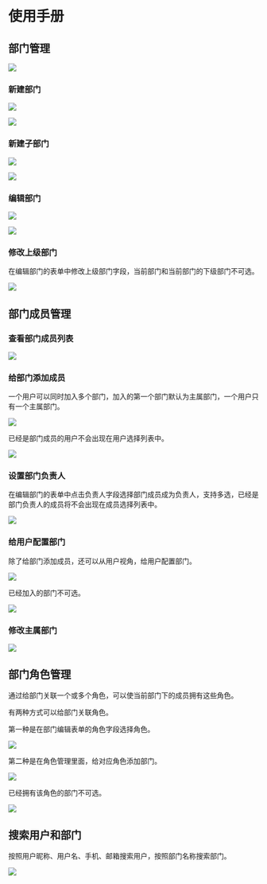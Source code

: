 # 使用手册

## 部门管理

![](https://static-docs.nocobase.com/a6eb94a5cc85a6c7b310f33173a5259d.png)

### 新建部门

![](https://static-docs.nocobase.com/4857910991ae374b63251cee99511e93.png)

![](https://static-docs.nocobase.com/0cd13d99dcd21ced0bb1683557f0b76b.png)

### 新建子部门

![](https://static-docs.nocobase.com/0be8c7db8d12c23f6fe137e7ce23688a.png)

![](https://static-docs.nocobase.com/2db2fc2037ed383edd60117a46fc9dd0.png)

### 编辑部门

![](https://static-docs.nocobase.com/a147319577e5cc36b5862c1e511f6722.png)

![](https://static-docs.nocobase.com/f206f866753cf30ac78aadf4f76bad32.png)

### 修改上级部门

在编辑部门的表单中修改上级部门字段，当前部门和当前部门的下级部门不可选。

![](https://static-docs.nocobase.com/9d80ddf42f32c77186566ed8ada70128.png)

## 部门成员管理

### 查看部门成员列表

![](https://static-docs.nocobase.com/2aaf4d9bf55da105b5fca4e9f7e23ca7.png)

### 给部门添加成员

一个用户可以同时加入多个部门，加入的第一个部门默认为主属部门，一个用户只有一个主属部门。

![](https://static-docs.nocobase.com/60afd282f33b555e6fe0662b9da544cc.png)

已经是部门成员的用户不会出现在用户选择列表中。

![](https://static-docs.nocobase.com/6bcd93173c169973f970de35d2657993.png)

### 设置部门负责人

在编辑部门的表单中点击负责人字段选择部门成员成为负责人，支持多选，已经是部门负责人的成员将不会出现在成员选择列表中。

![](https://static-docs.nocobase.com/92970546cbd0aeb5a8b6a36da87583bd.png)

### 给用户配置部门

除了给部门添加成员，还可以从用户视角，给用户配置部门。

![](https://static-docs.nocobase.com/ca82a802012572e225570e8be93a4094.png)

已经加入的部门不可选。

![](https://static-docs.nocobase.com/70e16d17ee9c4b5d43f8a5e1c633b177.png)

### 修改主属部门

![](https://static-docs.nocobase.com/da92dd1e10268adcd35445e9f1dac771.png)

## 部门角色管理

通过给部门关联一个或多个角色，可以使当前部门下的成员拥有这些角色。

有两种方式可以给部门关联角色。

第一种是在部门编辑表单的角色字段选择角色。

![](https://static-docs.nocobase.com/70f77bb89aa1fb415c152a51a51cc23b.png)

第二种是在角色管理里面，给对应角色添加部门。

![](https://static-docs.nocobase.com/f2a7bec937cf2f179ce868a92b98416d.png)

已经拥有该角色的部门不可选。

![](https://static-docs.nocobase.com/be10299893581e1f97a4e01ddd5c7e59.png)

## 搜索用户和部门

按照用户昵称、用户名、手机、邮箱搜索用户，按照部门名称搜索部门。

![](https://static-docs.nocobase.com/2d71346a5400205b22436b4db331a9b8.png)
